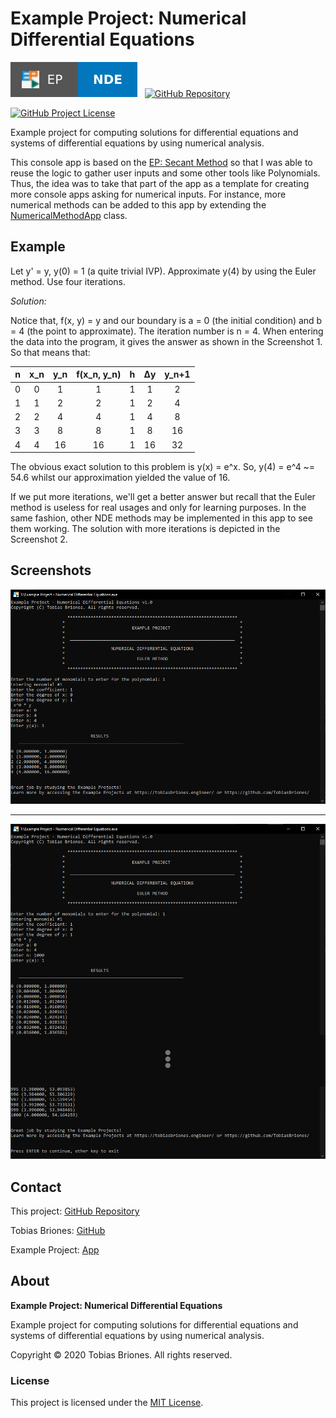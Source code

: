 # Example Project: Numerical Differential Equations

[![Project](https://raw.githubusercontent.com/tobiasbriones/images/main/example-projects/example.math.numerical.polynomial.cpp.secant-method/ep-numerical-differential-equations-badge.svg)](https://tobiasbriones.github.io/example-project/ep/numerical-differential-equations)
&nbsp;
[![GitHub Repository](https://img.shields.io/static/v1?label=GITHUB&message=REPOSITORY&labelColor=555&color=0277bd&style=for-the-badge&logo=GITHUB)](https://github.com/tobiasbriones/ep-numerical-differential-equations)

[![GitHub Project License](https://img.shields.io/github/license/tobiasbriones/ep-numerical-differential-equations.svg?style=flat-square)](https://github.com/tobiasbriones/ep-numerical-differential-equations/blob/main/LICENSE)

Example project for computing solutions for differential equations and systems of differential equations by using
numerical analysis.

This console app is based on
the [EP: Secant Method](https://github.com/tobiasbriones/ep-secant-method)
so that I was able to reuse the logic to gather user inputs and some other tools like Polynomials.
Thus, the idea was to take that part of the app as a template for creating more console apps asking
for numerical inputs. For instance, more numerical methods can be added to this app by extending
the [NumericalMethodApp](./Src/Math/Numerical/NumericalMethodApp.h) class.

## Example

Let y' = y, y(0) = 1 (a quite trivial IVP). Approximate y(4) by using the Euler method. Use four
iterations.

*Solution:*

Notice that, f(x, y) = y and our boundary is a = 0 (the initial condition) and b = 4 (the point to
approximate). The iteration number is n = 4. When entering the data into the program, it gives the
answer as shown in the Screenshot 1. So that means that:

| n | x_n | y_n | f(x_n, y_n) | h | Δy | y_n+1 |
|:---:|:-----:|:-----:|:-------------:|:---:|:----:|:-------:|
| 0 | 0   | 1   | 1           | 1 | 1  | 2     |
| 1 | 1   | 2   | 2           | 1 | 2  | 4     |
| 2 | 2   | 4   | 4           | 1 | 4  | 8     |
| 3 | 3   | 8   | 8           | 1 | 8  | 16    |
| 4 | 4   | 16  | 16          | 1 | 16 | 32    |

The obvious exact solution to this problem is y(x) = e^x. So, y(4) = e^4 ~= 54.6 whilst our
approximation yielded the value of 16.

If we put more iterations, we'll get a better answer but recall that the Euler method is useless for
real usages and only for learning purposes. In the same fashion, other NDE methods may be
implemented in this app to see them working. The solution with more iterations is depicted in the
Screenshot 2.

## Screenshots

[![Screenshot 1](https://raw.githubusercontent.com/tobiasbriones/images/main/example-projects/example.math.numerical.polynomial.cpp.secant-method/nde-screenshot-1.png)](https://github.com/tobiasbriones/images/tree/main/example-projects)

---

[![Screenshot 2](https://raw.githubusercontent.com/TobiasBriones/images/main/example-projects/example.math.numerical.polynomial.cpp.secant-method/nde-screenshot-2.png)](https://github.com/tobiasbriones/images/tree/main/example-projects)

## Contact

This project: [GitHub Repository](https://github.com/tobiasbriones/ep-numerical-differential-equations)

Tobias Briones: [GitHub](https://github.com/tobiasbriones)

Example Project: [App](https://tobiasbriones.github.io/example-project)

## About

**Example Project: Numerical Differential Equations**

Example project for computing solutions for differential equations and systems of differential equations by using
numerical analysis.

Copyright © 2020 Tobias Briones. All rights reserved.

### License

This project is licensed under the [MIT License](./LICENSE).

